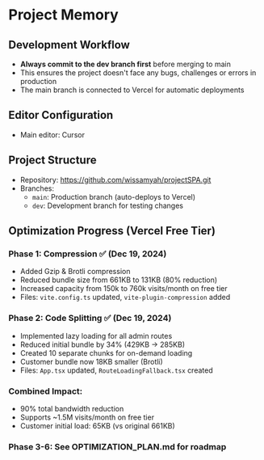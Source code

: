 # Project Memory

## Development Workflow
- **Always commit to the dev branch first** before merging to main
- This ensures the project doesn't face any bugs, challenges or errors in production
- The main branch is connected to Vercel for automatic deployments

## Editor Configuration
- Main editor: Cursor

## Project Structure
- Repository: https://github.com/wissamyah/projectSPA.git
- Branches:
  - `main`: Production branch (auto-deploys to Vercel)
  - `dev`: Development branch for testing changes

## Optimization Progress (Vercel Free Tier)
### Phase 1: Compression ✅ (Dec 19, 2024)
- Added Gzip & Brotli compression
- Reduced bundle size from 661KB to 131KB (80% reduction)
- Increased capacity from 150k to 760k visits/month on free tier
- Files: `vite.config.ts` updated, `vite-plugin-compression` added

### Phase 2: Code Splitting ✅ (Dec 19, 2024)
- Implemented lazy loading for all admin routes
- Reduced initial bundle by 34% (429KB → 285KB)
- Created 10 separate chunks for on-demand loading
- Customer bundle now 18KB smaller (Brotli)
- Files: `App.tsx` updated, `RouteLoadingFallback.tsx` created

### Combined Impact:
- 90% total bandwidth reduction
- Supports ~1.5M visits/month on free tier
- Customer initial load: 65KB (vs original 661KB)

### Phase 3-6: See OPTIMIZATION_PLAN.md for roadmap